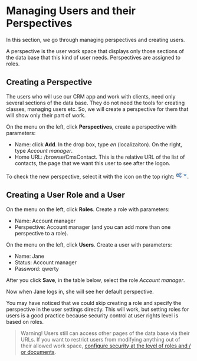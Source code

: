 # Managing Users and their Perspectives

In this section, we go through managing perspectives and creating users.

A perspective is the user work space that displays only those sections of the data base that this kind of user needs. Perspectives are assigned to roles.

## Creating a Perspective


The users who will use our CRM app and work with clients, need only several sections of the data base. They do not need the tools for creating classes, managing users etc. So, we will create a perspective for them that will show only their part of work.

On the menu on the left, click **Perspectives**, create a perspective with parameters:
   * Name: click **Add**. In the drop box, type *en* (localizaiton). On the right, type *Account manager*.
   * Home URL: /browse/CmsContact. This is the relative URL of the list of contacts, the page that we want this user to see after the logon.

To check the new perspective, select it with the icon on the top right: ![](UI-selecting-perspectives.jpg).

## Creating a User Role and a User

On the menu on the left, click **Roles**. Create a role with parameters:
* Name: Account manager
* Perspective: Account manager (and you can add more than one perspective to a role).

On the menu on the left, click **Users**. Create a user with parameters:
* Name: Jane
* Status: Account manager
* Password: qwerty

After you click **Save**, in the table below, select the role *Account manager*.

Now when Jane logs in, she will see her default perspective.

You may have noticed that we could skip creating a role and specify the perspective in the user settings directly. This will work, but setting roles for users is a good practice because security control at user rights level is based on roles.

>Warning! Users still can access other pages of the data base via their URLs. If you want to restrict users from modifying anything out of their allowed work space, [configure security at the level of roles and / or documents](https://orienteer.gitbooks.io/orienteer/content/managing_users.html).
